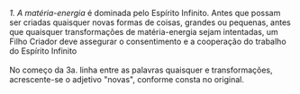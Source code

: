 ﻿<I>1. A matéria-energia</I> é dominada pelo Espírito Infinito. Antes que possam ser criadas quaisquer novas formas de coisas, grandes ou pequenas, antes que quaisquer transformações de matéria-energia sejam intentadas, um Filho Criador deve assegurar o consentimento e a cooperação do trabalho do Espírito Infinito<BR><BR>No começo da 3a. linha entre as palavras quaisquer e transformações, acrescente-se o adjetivo "novas", conforme consta no original.